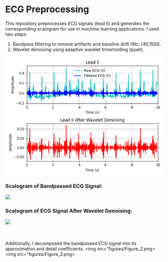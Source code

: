 # ECG Preprocessing
This repository preprocesses ECG signals (lead II) and generates the corresponding scalogram for use in machine learning applications. 
I used two steps: 
<ol>
  <li>Bandpass filtering to remove artifacts and baseline drift (Wc: [40,150]).</li>
  <li>Wavelet denoising using adaptive wavelet thresholding (pywt).</li>
</ol>

<img src="figures/Figure_1.png" align=center width=500px></img>

<h3> Scalogram of Bandpassed ECG Signal: </h3>
<img src="figures/scalogram_colored_image.png"></img>
<h3> Scalogram of ECG Signal After Wavelet Denoising: </h3>
<img src="figures/scalogram_colored_image2.png"></img>

<br><br>
Additionally, I decomposed the bandpassed ECG signal into its approximation and detail coefficients.
<img src="figures/Figure_2.png></img>
<img src="figures/Figure_3.png></img>
